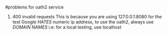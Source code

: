 #problems for oath2 service
1. 400 invalid requests
This is because you are using 127.0.0.1:8080 for the test
Google *HATES* numeric ip address, to use the oath2, always use *DOMAIN NAMES*
i.e: for a local testing, use localhost